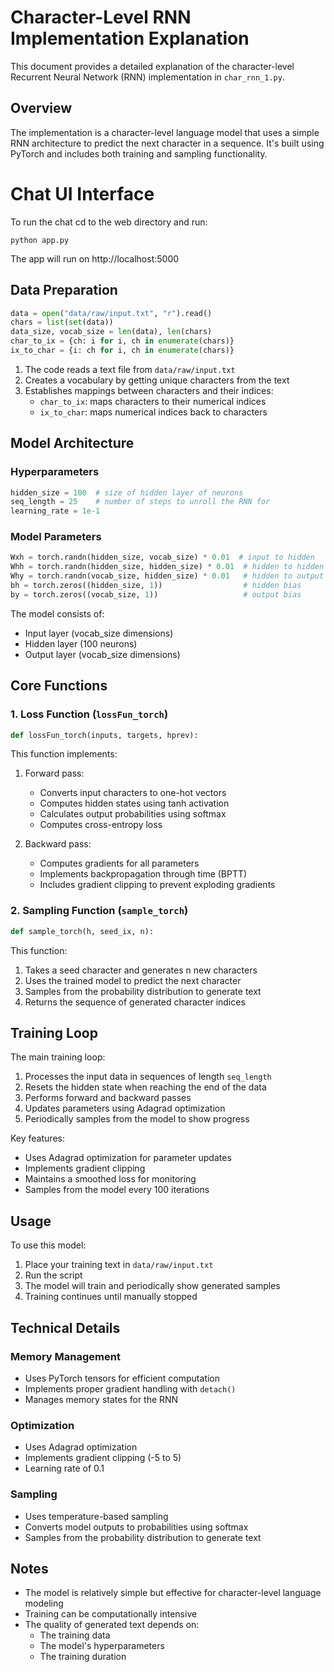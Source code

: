 # Character-Level RNN Implementation Explanation

This document provides a detailed explanation of the character-level Recurrent Neural Network (RNN) implementation in `char_rnn_1.py`.

## Overview

The implementation is a character-level language model that uses a simple RNN architecture to predict the next character in a sequence. It's built using PyTorch and includes both training and sampling functionality.


# Chat UI Interface
To run the chat cd to the web directory and run:
```
python app.py
```


The app will run on http://localhost:5000

## Data Preparation

```python
data = open("data/raw/input.txt", "r").read()
chars = list(set(data))
data_size, vocab_size = len(data), len(chars)
char_to_ix = {ch: i for i, ch in enumerate(chars)}
ix_to_char = {i: ch for i, ch in enumerate(chars)}
```

1. The code reads a text file from `data/raw/input.txt`
2. Creates a vocabulary by getting unique characters from the text
3. Establishes mappings between characters and their indices:
   - `char_to_ix`: maps characters to their numerical indices
   - `ix_to_char`: maps numerical indices back to characters

## Model Architecture

### Hyperparameters
```python
hidden_size = 100  # size of hidden layer of neurons
seq_length = 25    # number of steps to unroll the RNN for
learning_rate = 1e-1
```

### Model Parameters
```python
Wxh = torch.randn(hidden_size, vocab_size) * 0.01  # input to hidden
Whh = torch.randn(hidden_size, hidden_size) * 0.01  # hidden to hidden
Why = torch.randn(vocab_size, hidden_size) * 0.01   # hidden to output
bh = torch.zeros((hidden_size, 1))                  # hidden bias
by = torch.zeros((vocab_size, 1))                   # output bias
```

The model consists of:
- Input layer (vocab_size dimensions)
- Hidden layer (100 neurons)
- Output layer (vocab_size dimensions)

## Core Functions

### 1. Loss Function (`lossFun_torch`)

```python
def lossFun_torch(inputs, targets, hprev):
```

This function implements:
1. Forward pass:
   - Converts input characters to one-hot vectors
   - Computes hidden states using tanh activation
   - Calculates output probabilities using softmax
   - Computes cross-entropy loss

2. Backward pass:
   - Computes gradients for all parameters
   - Implements backpropagation through time (BPTT)
   - Includes gradient clipping to prevent exploding gradients

### 2. Sampling Function (`sample_torch`)

```python
def sample_torch(h, seed_ix, n):
```

This function:
1. Takes a seed character and generates n new characters
2. Uses the trained model to predict the next character
3. Samples from the probability distribution to generate text
4. Returns the sequence of generated character indices

## Training Loop

The main training loop:
1. Processes the input data in sequences of length `seq_length`
2. Resets the hidden state when reaching the end of the data
3. Performs forward and backward passes
4. Updates parameters using Adagrad optimization
5. Periodically samples from the model to show progress

Key features:
- Uses Adagrad optimization for parameter updates
- Implements gradient clipping
- Maintains a smoothed loss for monitoring
- Samples from the model every 100 iterations

## Usage

To use this model:
1. Place your training text in `data/raw/input.txt`
2. Run the script
3. The model will train and periodically show generated samples
4. Training continues until manually stopped

## Technical Details

### Memory Management
- Uses PyTorch tensors for efficient computation
- Implements proper gradient handling with `detach()`
- Manages memory states for the RNN

### Optimization
- Uses Adagrad optimization
- Implements gradient clipping (-5 to 5)
- Learning rate of 0.1

### Sampling
- Uses temperature-based sampling
- Converts model outputs to probabilities using softmax
- Samples from the probability distribution to generate text

## Notes

- The model is relatively simple but effective for character-level language modeling
- Training can be computationally intensive
- The quality of generated text depends on:
  - The training data
  - The model's hyperparameters
  - The training duration 
